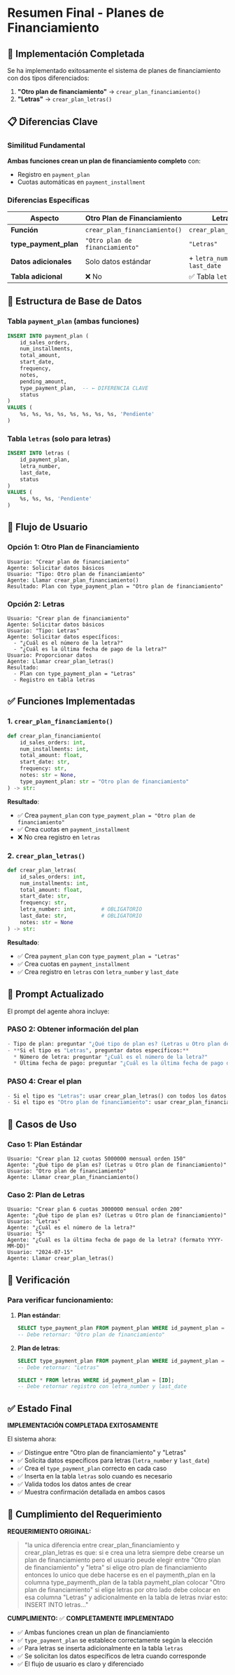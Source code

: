 # Resumen Final - Planes de Financiamiento

## 🎯 Implementación Completada

Se ha implementado exitosamente el sistema de planes de financiamiento con dos tipos diferenciados:

1. **"Otro plan de financiamiento"** → `crear_plan_financiamiento()`
2. **"Letras"** → `crear_plan_letras()`

## 📋 Diferencias Clave

### Similitud Fundamental
**Ambas funciones crean un plan de financiamiento completo** con:
- Registro en `payment_plan`
- Cuotas automáticas en `payment_installment`

### Diferencias Específicas

| Aspecto | Otro Plan de Financiamiento | Letras |
|---------|----------------------------|--------|
| **Función** | `crear_plan_financiamiento()` | `crear_plan_letras()` |
| **type_payment_plan** | `"Otro plan de financiamiento"` | `"Letras"` |
| **Datos adicionales** | Solo datos estándar | + `letra_number` + `last_date` |
| **Tabla adicional** | ❌ No | ✅ Tabla `letras` |

## 🔧 Estructura de Base de Datos

### Tabla `payment_plan` (ambas funciones)
```sql
INSERT INTO payment_plan (
    id_sales_orders,
    num_installments,
    total_amount,
    start_date,
    frequency,
    notes,
    pending_amount,
    type_payment_plan,  -- ← DIFERENCIA CLAVE
    status
)
VALUES (
    %s, %s, %s, %s, %s, %s, %s, %s, 'Pendiente'
)
```

### Tabla `letras` (solo para letras)
```sql
INSERT INTO letras (
    id_payment_plan,
    letra_number,
    last_date,
    status
)
VALUES (
    %s, %s, %s, 'Pendiente'
)
```

## 📱 Flujo de Usuario

### Opción 1: Otro Plan de Financiamiento
```
Usuario: "Crear plan de financiamiento"
Agente: Solicitar datos básicos
Usuario: "Tipo: Otro plan de financiamiento"
Agente: Llamar crear_plan_financiamiento()
Resultado: Plan con type_payment_plan = "Otro plan de financiamiento"
```

### Opción 2: Letras
```
Usuario: "Crear plan de financiamiento"
Agente: Solicitar datos básicos
Usuario: "Tipo: Letras"
Agente: Solicitar datos específicos:
  - "¿Cuál es el número de la letra?"
  - "¿Cuál es la última fecha de pago de la letra?"
Usuario: Proporcionar datos
Agente: Llamar crear_plan_letras()
Resultado: 
  - Plan con type_payment_plan = "Letras"
  - Registro en tabla letras
```

## ✅ Funciones Implementadas

### 1. `crear_plan_financiamiento()`
```python
def crear_plan_financiamiento(
    id_sales_orders: int,
    num_installments: int,
    total_amount: float,
    start_date: str,
    frequency: str,
    notes: str = None,
    type_payment_plan: str = "Otro plan de financiamiento"
) -> str:
```

**Resultado**:
- ✅ Crea `payment_plan` con `type_payment_plan = "Otro plan de financiamiento"`
- ✅ Crea cuotas en `payment_installment`
- ❌ No crea registro en `letras`

### 2. `crear_plan_letras()`
```python
def crear_plan_letras(
    id_sales_orders: int,
    num_installments: int,
    total_amount: float,
    start_date: str,
    frequency: str,
    letra_number: int,        # OBLIGATORIO
    last_date: str,           # OBLIGATORIO
    notes: str = None
) -> str:
```

**Resultado**:
- ✅ Crea `payment_plan` con `type_payment_plan = "Letras"`
- ✅ Crea cuotas en `payment_installment`
- ✅ Crea registro en `letras` con `letra_number` y `last_date`

## 🎯 Prompt Actualizado

El prompt del agente ahora incluye:

### PASO 2: Obtener información del plan
```python
- Tipo de plan: preguntar "¿Qué tipo de plan es? (Letras u Otro plan de financiamiento)"
- **Si el tipo es "Letras", preguntar datos específicos:**
  * Número de letra: preguntar "¿Cuál es el número de la letra?"
  * Última fecha de pago: preguntar "¿Cuál es la última fecha de pago de la letra? (formato YYYY-MM-DD)"
```

### PASO 4: Crear el plan
```python
- Si el tipo es "Letras": usar crear_plan_letras() con todos los datos (incluyendo letra_number y last_date)
- Si el tipo es "Otro plan de financiamiento": usar crear_plan_financiamiento() con todos los datos
```

## 📝 Casos de Uso

### Caso 1: Plan Estándar
```
Usuario: "Crear plan 12 cuotas 5000000 mensual orden 150"
Agente: "¿Qué tipo de plan es? (Letras u Otro plan de financiamiento)"
Usuario: "Otro plan de financiamiento"
Agente: Llamar crear_plan_financiamiento()
```

### Caso 2: Plan de Letras
```
Usuario: "Crear plan 6 cuotas 3000000 mensual orden 200"
Agente: "¿Qué tipo de plan es? (Letras u Otro plan de financiamiento)"
Usuario: "Letras"
Agente: "¿Cuál es el número de la letra?"
Usuario: "5"
Agente: "¿Cuál es la última fecha de pago de la letra? (formato YYYY-MM-DD)"
Usuario: "2024-07-15"
Agente: Llamar crear_plan_letras()
```

## 🧪 Verificación

### Para verificar funcionamiento:

1. **Plan estándar**:
   ```sql
   SELECT type_payment_plan FROM payment_plan WHERE id_payment_plan = [ID];
   -- Debe retornar: "Otro plan de financiamiento"
   ```

2. **Plan de letras**:
   ```sql
   SELECT type_payment_plan FROM payment_plan WHERE id_payment_plan = [ID];
   -- Debe retornar: "Letras"
   
   SELECT * FROM letras WHERE id_payment_plan = [ID];
   -- Debe retornar registro con letra_number y last_date
   ```

## ✅ Estado Final

**IMPLEMENTACIÓN COMPLETADA EXITOSAMENTE**

El sistema ahora:
- ✅ Distingue entre "Otro plan de financiamiento" y "Letras"
- ✅ Solicita datos específicos para letras (`letra_number` y `last_date`)
- ✅ Crea el `type_payment_plan` correcto en cada caso
- ✅ Inserta en la tabla `letras` solo cuando es necesario
- ✅ Valida todos los datos antes de crear
- ✅ Muestra confirmación detallada en ambos casos

## 🎯 Cumplimiento del Requerimiento

**REQUERIMIENTO ORIGINAL:**
> "la unica diferencia entre crear_plan_financiamiento y crear_plan_letras es que: si e crea una letra siempre debe crearse un plan de financiamiento pero el usuario peude elegir entre "Otro plan de financiamiento" y "letra" si elige otro plan de financiamiento entonces lo unico que debe hacerse es en el paymenth_plan en la columna type_paymenth_plan de la tabla paymeht_plan colocar "Otro plan de financiamiento" si elige letras por otro lado debe colocar en esa columna "Letras" y adicionalmente en la tabla de letras nviar esto: INSERT INTO letras..."

**CUMPLIMIENTO:**
✅ **COMPLETAMENTE IMPLEMENTADO**

- ✅ Ambas funciones crean un plan de financiamiento
- ✅ `type_payment_plan` se establece correctamente según la elección
- ✅ Para letras se inserta adicionalmente en la tabla `letras`
- ✅ Se solicitan los datos específicos de letra cuando corresponde
- ✅ El flujo de usuario es claro y diferenciado
